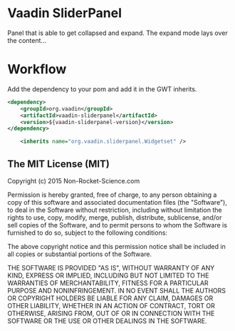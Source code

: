 Vaadin SliderPanel
==============

Panel that is able to get collapsed and expand. The expand mode lays over the content...


Workflow
========

Add the dependency to your pom and add it in the GWT inherits.

```xml
<dependency>
    <groupId>org.vaadin</groupId>
    <artifactId>vaadin-sliderpanel</artifactId>
    <version>${vaadin-sliderpanel-version}</version>
</dependency>
```

```xml
	<inherits name="org.vaadin.sliderpanel.Widgetset" />
```

The MIT License (MIT)
-------------------------

Copyright (c) 2015 Non-Rocket-Science.com

Permission is hereby granted, free of charge, to any person obtaining a copy
of this software and associated documentation files (the "Software"), to deal
in the Software without restriction, including without limitation the rights
to use, copy, modify, merge, publish, distribute, sublicense, and/or sell
copies of the Software, and to permit persons to whom the Software is
furnished to do so, subject to the following conditions:

The above copyright notice and this permission notice shall be included in all
copies or substantial portions of the Software.

THE SOFTWARE IS PROVIDED "AS IS", WITHOUT WARRANTY OF ANY KIND, EXPRESS OR
IMPLIED, INCLUDING BUT NOT LIMITED TO THE WARRANTIES OF MERCHANTABILITY,
FITNESS FOR A PARTICULAR PURPOSE AND NONINFRINGEMENT. IN NO EVENT SHALL THE
AUTHORS OR COPYRIGHT HOLDERS BE LIABLE FOR ANY CLAIM, DAMAGES OR OTHER
LIABILITY, WHETHER IN AN ACTION OF CONTRACT, TORT OR OTHERWISE, ARISING FROM,
OUT OF OR IN CONNECTION WITH THE SOFTWARE OR THE USE OR OTHER DEALINGS IN THE
SOFTWARE.

